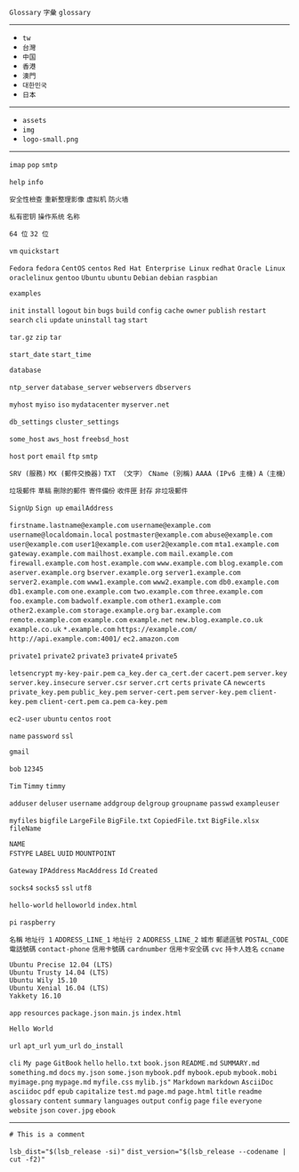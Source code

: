 `Glossary`
`字彙`
`glossary`

---
- `tw`
- `台灣`
- `中国`
- `香港`
- `澳門`
- `대한민국`
- `日本`
---
- `assets`
- `img`
- `logo-small.png`
---
`imap`
`pop`
`smtp`

`help`
`info`

`安全性檢查`
`重新整理影像`
`虚拟机`
`防火墙`

`私有密钥`
`操作系统`
`名称`

`64 位`
`32 位`

`vm`
`quickstart`

`Fedora`
`fedora`
`CentOS`
`centos`
`Red Hat Enterprise Linux`
`redhat`
`Oracle Linux`
`oraclelinux`
`gentoo`
`Ubuntu`
`ubuntu`
`Debian`
`debian`
`raspbian`

`examples`

`init`
`install`
`logout`
`bin`
`bugs`
`build`
`config`
`cache`
`owner`
`publish`
`restart`
`search`
`cli`
`update`
`uninstall`
`tag`
`start`

`tar.gz`
`zip`
`tar`

`start_date`
`start_time`

`database`

`ntp_server`
`database_server`
`webservers`
`dbservers`

`myhost`
`myiso`
`iso`
`mydatacenter`
`myserver.net`

`db_settings`
`cluster_settings`

`some_host`
`aws_host`
`freebsd_host`

`host`
`port`
`email`
`ftp`
`smtp`

`SRV (服務)`
`MX (郵件交換器)`
`TXT （文字）`
`CName (別稱)`
`AAAA (IPv6 主機)`
`A（主機）`


`垃圾郵件`
`草稿`
`刪除的郵件`
`寄件備份`
`收件匣`
`封存`
`非垃圾郵件`


`SignUp`
`Sign up`
`emailAddress`

`firstname.lastname@example.com`
`username@example.com`
`username@localdomain.local`
`postmaster@example.com`
`abuse@example.com`
`user@example.com`
`user1@example.com`
`user2@example.com`
`mta1.example.com`
`gateway.example.com`
`mailhost.example.com`
`mail.example.com`
`firewall.example.com`
`host.example.com`
`www.example.com`
`blog.example.com`
`aserver.example.org`
`bserver.example.org`
`server1.example.com`
`server2.example.com`
`www1.example.com`
`www2.example.com`
`db0.example.com`
`db1.example.com`
`one.example.com`
`two.example.com`
`three.example.com`
`foo.example.com`
`badwolf.example.com`
`other1.example.com`
`other2.example.com`
`storage.example.org`
`bar.example.com`
`remote.example.com`
`example.com`
`example.net`
`new.blog.example.co.uk`
`example.co.uk`
`*.example.com`
`https://example.com/`
`http://api.example.com:4001/`
`ec2.amazon.com`

`private1`
`private2`
`private3`
`private4`
`private5`

`letsencrypt`
`my-key-pair.pem`
`ca_key.der`
`ca_cert.der`
`cacert.pem`
`server.key`
`server.key.insecure`
`server.csr`
`server.crt`
`certs`
`private`
`CA`
`newcerts`
`private_key.pem`
`public_key.pem`
`server-cert.pem`
`server-key.pem`
`client-key.pem`
`client-cert.pem`
`ca.pem`
`ca-key.pem`

`ec2-user`
`ubuntu`
`centos`
`root`

`name`
`password`
`ssl`

`gmail`

`bob`
`12345`

`Tim`
`Timmy`
`timmy`

`adduser`
`deluser`
`username`
`addgroup`
`delgroup`
`groupname`
`passwd`
`exampleuser`

`myfiles`
`bigfile`
`LargeFile`
`BigFile.txt`
`CopiedFile.txt`
`BigFile.xlsx`
`fileName`

`NAME`                                              
`FSTYPE`
`LABEL`
`UUID`
`MOUNTPOINT`

`Gateway`
`IPAddress`
`MacAddress`
`Id`
`Created`

`socks4`
`socks5`
`ssl`
`utf8`

`hello-world`
`helloworld`
`index.html`

`pi`
`raspberry`

`名稱`
`地址行 1` `ADDRESS_LINE_1`
`地址行 2` `ADDRESS_LINE_2`
`城市`
`郵遞區號` `POSTAL_CODE`
`電話號碼` `contact-phone`
`信用卡號碼` `cardnumber`
`信用卡安全碼` `cvc`
`持卡人姓名` `ccname`

```
Ubuntu Precise 12.04 (LTS)
Ubuntu Trusty 14.04 (LTS)
Ubuntu Wily 15.10
Ubuntu Xenial 16.04 (LTS)
Yakkety 16.10
```

`app`
`resources`
`package.json`
`main.js`
`index.html`

`Hello World`


`url`
`apt_url`
`yum_url`
`do_install`


`cli`
`My page`
`GitBook`
`hello`
`hello.txt`
`book.json`
`README.md`
`SUMMARY.md`
`something.md`
`docs`
`my.json`
`some.json`
`mybook.pdf`
`mybook.epub`
`mybook.mobi`
`myimage.png`
`mypage.md`
`myfile.css`
`mylib.js"`
`Markdown`
`markdown`
`AsciiDoc`
`asciidoc`
`pdf`
`epub`
`capitalize`
`test.md`
`page.md`
`page.html`
`title`
`readme`
`glossary`
`content`
`summary`
`languages`
`output`
`config`
`page`
`file`
`everyone`
`website`
`json`
`cover.jpg`
`ebook`


---

`# This is a comment`

`lsb_dist="$(lsb_release -si)"`
`dist_version="$(lsb_release --codename | cut -f2)"`

